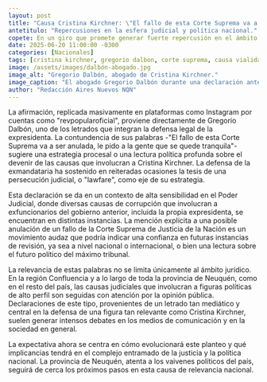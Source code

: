 ```yaml
---
layout: post
title: "Causa Cristina Kirchner: \"El fallo de esta Corte Suprema va a ser anulada\", aseguró Gregorio Dalbón."
antetitulo: "Repercusiones en la esfera judicial y política nacional."
copete: En un giro que promete generar fuerte repercusión en el ámbito judicial y político nacional, el abogado de la expresidenta Cristina Fernández de Kirchner, Gregorio Dalbón, ha expresado públicamente que el "fallo de esta Corte Suprema va a ser anulada", enviando un mensaje de tranquilidad a la ciudadanía. La contundente declaración, difundida a través de redes sociales, reaviva el debate sobre la situación judicial de la exmandataria y la independencia de poderes en Argentina.
date: 2025-06-20 11:00:00 -0300
categories: [Nacionales]
tags: [cristina kirchner, gregorio dalbon, corte suprema, causa vialidad, lawfare, politica argentina, neuquen]
image: /assets/images/dalbón-abogado.jpg
image_alt: "Gregorio Dalbón, abogado de Cristina Kirchner."
image_caption: "El abogado Gregorio Dalbón durante una declaración ante la prensa."
author: "Redacción Aires Nuevos NQN"
---
```


La afirmación, replicada masivamente en plataformas como Instagram por cuentas como "revpopularoficial", proviene directamente de Gregorio Dalbón, uno de los letrados que integran la defensa legal de la expresidenta. La contundencia de sus palabras -"El fallo de esta Corte Suprema va a ser anulada, le pido a la gente que se quede tranquila"- sugiere una estrategia procesal o una lectura política profunda sobre el devenir de las causas que involucran a Cristina Kirchner. La defensa de la exmandataria ha sostenido en reiteradas ocasiones la tesis de una persecución judicial, o "lawfare", como eje de su estrategia.

Esta declaración se da en un contexto de alta sensibilidad en el Poder Judicial, donde diversas causas de corrupción que involucran a exfuncionarios del gobierno anterior, incluida la propia expresidenta, se encuentran en distintas instancias. La mención explícita a una posible anulación de un fallo de la Corte Suprema de Justicia de la Nación es un movimiento audaz que podría indicar una confianza en futuras instancias de revisión, ya sea a nivel nacional o internacional, o bien una lectura sobre el futuro político del máximo tribunal.

La relevancia de estas palabras no se limita únicamente al ámbito jurídico. En la región Confluencia y a lo largo de toda la provincia de Neuquén, como en el resto del país, las causas judiciales que involucran a figuras políticas de alto perfil son seguidas con atención por la opinión pública. Declaraciones de este tipo, provenientes de un letrado tan mediático y central en la defensa de una figura tan relevante como Cristina Kirchner, suelen generar intensos debates en los medios de comunicación y en la sociedad en general.

La expectativa ahora se centra en cómo evolucionará este planteo y qué implicancias tendrá en el complejo entramado de la justicia y la política nacional. La provincia de Neuquén, atenta a los vaivenes políticos del país, seguirá de cerca los próximos pasos en esta causa de relevancia nacional.